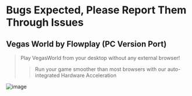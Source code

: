 # Bugs Expected, Please Report Them Through Issues

## Vegas World by Flowplay (PC Version Port)
> Play VegasWorld from your desktop without any external browser!
>> Run your game smoother than most browsers with our auto-integrated Hardware Acceleration

![image](https://user-images.githubusercontent.com/90345430/180332168-483b722b-40f8-4009-934b-c2493f0d9deb.png)
